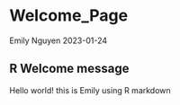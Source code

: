 Welcome_Page
================
Emily Nguyen
2023-01-24

## R Welcome message

Hello world! this is Emily using R markdown

